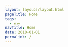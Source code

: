 ```yaml
---
layout: layouts/layout.html
pageTitle: Home
tags:
  - nav
navTitle: Home
date: 2010-01-01
permalink: /
---
```



